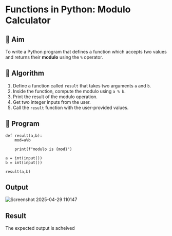 # Functions in Python: Modulo Calculator

## 🎯 Aim
To write a Python program that defines a function which accepts two values and returns their **modulo** using the `%` operator.

## 🧠 Algorithm
1. Define a function called `result` that takes two arguments `a` and `b`.
2. Inside the function, compute the modulo using `a % b`.
3. Print the result of the modulo operation.
4. Get two integer inputs from the user.
5. Call the `result` function with the user-provided values.

## 🧾 Program
```
def result(a,b):
    mod=a%b
    
    print(f"modulo is {mod}")

a = int(input())
b = int(input())

result(a,b)
```

## Output
![Screenshot 2025-04-29 110147](https://github.com/user-attachments/assets/c67863f9-dea8-48cc-a0fd-bc18d1ff4f82)


## Result
The expected output is acheived
